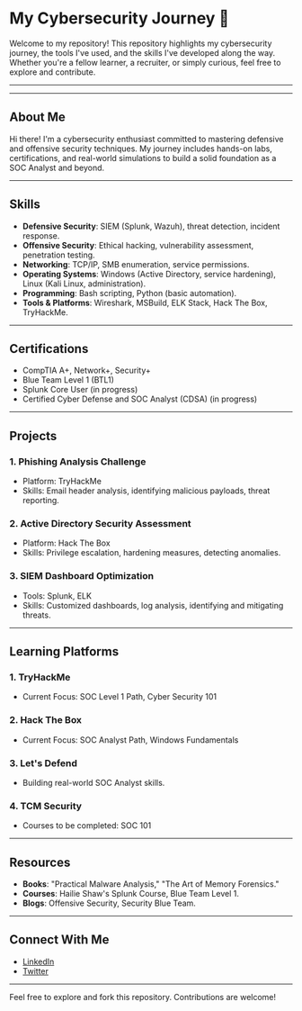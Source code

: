 # My Cybersecurity Journey 🚀

Welcome to my repository! This repository highlights my cybersecurity journey, the tools I've used, and the skills I've developed along the way. Whether you're a fellow learner, a recruiter, or simply curious, feel free to explore and contribute.

---


---

## About Me

Hi there! I'm a cybersecurity enthusiast committed to mastering defensive and offensive security techniques. My journey includes hands-on labs, certifications, and real-world simulations to build a solid foundation as a SOC Analyst and beyond.

---

## Skills

- **Defensive Security**: SIEM (Splunk, Wazuh), threat detection, incident response.
- **Offensive Security**: Ethical hacking, vulnerability assessment, penetration testing.
- **Networking**: TCP/IP, SMB enumeration, service permissions.
- **Operating Systems**: Windows (Active Directory, service hardening), Linux (Kali Linux, administration).
- **Programming**: Bash scripting, Python (basic automation).
- **Tools & Platforms**: Wireshark, MSBuild, ELK Stack, Hack The Box, TryHackMe.

---

## Certifications

- CompTIA A+, Network+, Security+
- Blue Team Level 1 (BTL1)
- Splunk Core User (in progress)
- Certified Cyber Defense and SOC Analyst (CDSA) (in progress)

---

## Projects

### 1. **Phishing Analysis Challenge**
- Platform: TryHackMe
- Skills: Email header analysis, identifying malicious payloads, threat reporting.

### 2. **Active Directory Security Assessment**
- Platform: Hack The Box
- Skills: Privilege escalation, hardening measures, detecting anomalies.

### 3. **SIEM Dashboard Optimization**
- Tools: Splunk, ELK
- Skills: Customized dashboards, log analysis, identifying and mitigating threats.

---

## Learning Platforms

### 1. TryHackMe
- Current Focus: SOC Level 1 Path, Cyber Security 101

### 2. Hack The Box
- Current Focus: SOC Analyst Path, Windows Fundamentals

### 3. Let's Defend
- Building real-world SOC Analyst skills.

### 4. TCM Security
- Courses to be completed: SOC 101

---

## Resources

- **Books**: "Practical Malware Analysis," "The Art of Memory Forensics."
- **Courses**: Hailie Shaw's Splunk Course, Blue Team Level 1.
- **Blogs**: Offensive Security, Security Blue Team.

---

## Connect With Me

- [LinkedIn](https://linkedin.com/in/titusjoshua)
- [Twitter](https://x.com/Josh_Hades)


---

Feel free to explore and fork this repository. Contributions are welcome!
